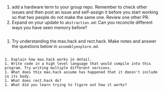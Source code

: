 1. add a hardware term to your group repo.  Remember to check other issues and then post an issue and self-assign it before you start working so that two people do not make the same one.  Review one other PR.
1. Expand on your update to `abstraction.md`: Can you reconcile different ways you have seen memory before?
```{index} abstraction.md
```
1. Try understanding the max.hack and rect.hack. Make notes and answer the questions below in `assemblyexplore.md`.
```{index} assemblyexplore.md
```

```
1. Explain how max.hack works in detail.
1. Write code in a high level language that would compile into this program. Try writing multiple different versions.
1. What does this max.hack assume has happened that it doesn't include in its body.
1. What does rect.hack do?  
1. What did you learn trying to figure out how it works?
```
